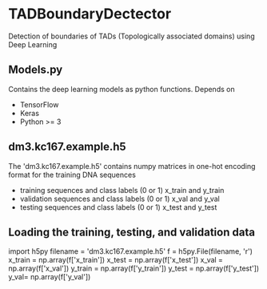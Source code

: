 
# TADBoundaryDectector

Detection of boundaries of TADs (Topologically associated domains) using Deep Learning

## Models.py

Contains the deep learning models as python functions.
Depends on
- TensorFlow
- Keras
- Python >= 3


## dm3.kc167.example.h5

The 'dm3.kc167.example.h5' contains numpy matrices in one-hot encoding format for the training DNA sequences
- training sequences and class labels (0 or 1) x_train and y_train 
- validation sequences and class labels (0 or 1) x_val and y_val
- testing sequences and class labels (0 or 1) x_test and y_test

## Loading the training, testing, and validation data

import h5py
filename = 'dm3.kc167.example.h5'
f = h5py.File(filename, 'r')
x_train = np.array(f['x_train'])
x_test = np.array(f['x_test'])
x_val = np.array(f['x_val'])
y_train = np.array(f['y_train'])
y_test = np.array(f['y_test'])
y_val= np.array(f['y_val'])
